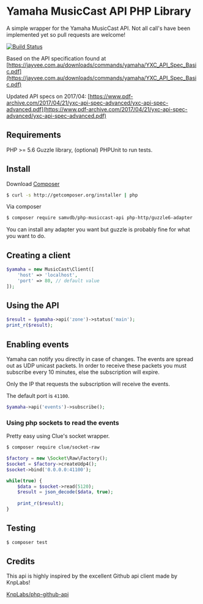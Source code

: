 # Yamaha MusicCast API PHP Library

A simple wrapper for the Yamaha MusicCast API.
Not all call's have been implemented yet so pull requests are welcome!

[![Build Status](https://travis-ci.org/samvdb/php-musiccast-api.svg?branch=master)](https://travis-ci.org/samvdb/php-musiccast-api)

Based on the API specification found at [https://jayvee.com.au/downloads/commands/yamaha/YXC_API_Spec_Basic.pdf](https://jayvee.com.au/downloads/commands/yamaha/YXC_API_Spec_Basic.pdf)

Updated API specs on 2017/04:
[https://www.pdf-archive.com/2017/04/21/yxc-api-spec-advanced/yxc-api-spec-advanced.pdf](https://www.pdf-archive.com/2017/04/21/yxc-api-spec-advanced/yxc-api-spec-advanced.pdf)

## Requirements

PHP >= 5.6
Guzzle library,
(optional) PHPUnit to run tests.

## Install

Download [Composer](https://getcomposer.org/)
```bash
$ curl -s http://getcomposer.org/installer | php
```

Via composer
```bash
$ composer require samvdb/php-musiccast-api php-http/guzzle6-adapter
```

You can install any adapter you want but guzzle is probably fine for what you want to do.

## Creating a client

```php
$yamaha = new MusicCast\Client([
    'host' => 'localhost',
    'port' => 80, // default value
]);
```

## Using the API


```php
$result = $yamaha->api('zone')->status('main');
print_r($result);

```

## Enabling events

Yamaha can notify you directly in case of changes. The events are spread out as UDP unicast packets.
In order to receive these packets you must subscribe every 10 minutes, else the subscription will expire.

Only the IP that requests the subscription will receive the events.

The default port is `41100`.

```php
$yamaha->api('events')->subscribe();
```

### Using php sockets to read the events

Pretty easy using Clue's socket wrapper.

```bash
$ composer require clue/socket-raw
```

```php
$factory = new \Socket\Raw\Factory();
$socket = $factory->createUdp4();
$socket->bind('0.0.0.0:41100');

while(true) {
    $data = $socket->read(5120);
    $result = json_decode($data, true);
    
    print_r($result);
}
```


## Testing

``` bash
$ composer test
```

## Credits

This api is highly inspired by the excellent Github api client made by KnpLabs!

[KnpLabs/php-github-api](https://github.com/KnpLabs/php-github-api)






